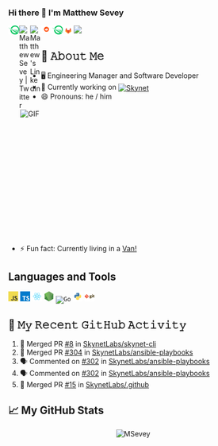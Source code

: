 ### Hi there 👋 I'm Matthew Sevey

<a href="http://sevey.hns.to">
  <img align="left" alt="Matthew Sevey | Skynet" width="22px" src="icons/skynet.svg" />
</a>
<a href="https://twitter.com/mjsevey">
  <img align="left" alt="Matthew Sevey | Twitter" width="22px" src="https://raw.githubusercontent.com/peterthehan/peterthehan/master/assets/twitter.svg" />
</a>
<a href="https://www.linkedin.com/in/sevey/">
  <img align="left" alt="Matthew's LinkedIn" width="22px" src="https://raw.githubusercontent.com/peterthehan/peterthehan/master/assets/linkedin.svg" />
</a>
<a href="https://www.reddit.com/user/MSevey">
  <img align="left" alt="Matthew's Reddit" width="22px" src="icons/reddit.svg" />
</a>
<a href="https://siasky.net/AADZA6UAqnXIRrSjP4QR7jB417_o8ma9T4M11KwPfDxdww/">
  <img align="left" alt="Skynet Certificate" width="22px" src="icons/skynet.svg" />
</a>
<a href="https://gitlab.com/MSevey">
  <img align="left" alt="Matthew Sevey | Gitlab" width="22px" src="icons/gitlab.svg" />
</a>
<!--
<a href="https://www.instagram.com/trek2gether">
  <img align="left" alt="Trek2gether Instagram" width="22px" src="https://siasky.net/OAC__tLuDnjkesLyUfnF9Bd6Y0cSI4zPjvuXCGAnLiUCBw" />
</a>
-->

<!--
**MSevey/MSevey** is a ✨ _special_ ✨ repository because its `README.md` (this file) appears on your GitHub profile.

Here are some ideas to get you started:

- 🔭 I’m currently working on ...
- 🌱 I’m currently learning ...
- 👯 I’m looking to collaborate on ...
- 🤔 I’m looking for help with ...
- 💬 Ask me about ...
- 📫 How to reach me: ...
- 😄 Pronouns: ...
- ⚡ Fun fact: ...
-->

![](https://visitor-badge.glitch.me/badge?page_id=MSevey.MSevey)
  
 <img align="right" alt="GIF" src="https://media.giphy.com/media/zOvBKUUEERdNm/giphy-downsized.gif" width="480" height="270"  /> 


## :book: 𝙰𝚋𝚘𝚞𝚝 𝙼𝚎
- 🖥 Engineering Manager and Software Developer
- 💼 Currently working on [<img src="https://siasky.net/OACSa6AlWYA_RMifCvTmuhFSx4hhzuBLDy5CKJ7AFnmAVA" height="30em" align="center" alt="Skynet" title="Skynet"/>](https://siasky.net)
- 😄 Pronouns: he / him
- ⚡ Fun fact: Currently living in a [Van!](https://www.instagram.com/trek2gether/) 
<!-- - 💻 𝙵𝚘𝚞𝚗𝚍𝚎𝚛 𝚘𝚏 SkyBuy -->

## Languages and Tools  
<code><img height="20" alt="JS" src="https://raw.githubusercontent.com/github/explore/80688e429a7d4ef2fca1e82350fe8e3517d3494d/topics/javascript/javascript.png"></code>
<code><img height="20" alt="TS" src="https://raw.githubusercontent.com/github/explore/80688e429a7d4ef2fca1e82350fe8e3517d3494d/topics/typescript/typescript.png"></code>
<code><img height="20" alt="React" src="https://raw.githubusercontent.com/github/explore/80688e429a7d4ef2fca1e82350fe8e3517d3494d/topics/react/react.png"></code>
<code><img height="20" alt="NodeJS" src="https://raw.githubusercontent.com/github/explore/80688e429a7d4ef2fca1e82350fe8e3517d3494d/topics/nodejs/nodejs.png"></code>
<code><img height="20" alt="Go" src="https://siasky.net/rAAIAcjh59hdOPx2aH0azea7sY8wdaJVWwNZ8GlMKOjcfQ"></code>
<code><img height="20" alt="Python" src="https://raw.githubusercontent.com/github/explore/80688e429a7d4ef2fca1e82350fe8e3517d3494d/topics/python/python.png"></code>
<code><img height="20" alt="Git" src="https://raw.githubusercontent.com/github/explore/80688e429a7d4ef2fca1e82350fe8e3517d3494d/topics/git/git.png"></code>

## 🔔 𝙼𝚢 𝚁𝚎𝚌𝚎𝚗𝚝 𝙶𝚒𝚝𝙷𝚞𝚋 𝙰𝚌𝚝𝚒𝚟𝚒𝚝𝚢
<!--START_SECTION:activity-->
1. 🎉 Merged PR [#8](https://github.com/SkynetLabs/skynet-cli/pull/8) in [SkynetLabs/skynet-cli](https://github.com/SkynetLabs/skynet-cli)
2. 🎉 Merged PR [#304](https://github.com/SkynetLabs/ansible-playbooks/pull/304) in [SkynetLabs/ansible-playbooks](https://github.com/SkynetLabs/ansible-playbooks)
3. 🗣 Commented on [#302](https://github.com/SkynetLabs/ansible-playbooks/issues/302) in [SkynetLabs/ansible-playbooks](https://github.com/SkynetLabs/ansible-playbooks)
4. 🗣 Commented on [#302](https://github.com/SkynetLabs/ansible-playbooks/issues/302) in [SkynetLabs/ansible-playbooks](https://github.com/SkynetLabs/ansible-playbooks)
5. 🎉 Merged PR [#15](https://github.com/SkynetLabs/.github/pull/15) in [SkynetLabs/.github](https://github.com/SkynetLabs/.github)
<!--END_SECTION:activity-->

## 📈 My GitHub Stats

<p align="center"> <img src="https://github-readme-stats.vercel.app/api?username=MSevey&show_icons=true&theme=gotham" alt="MSevey" />


